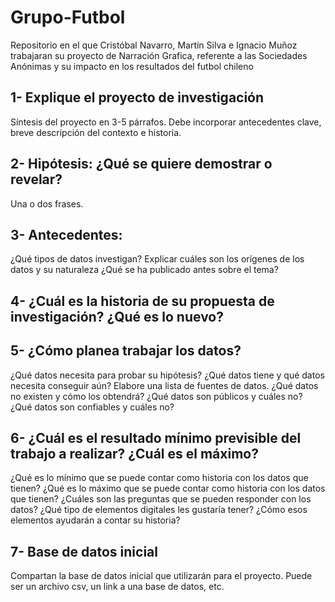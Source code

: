 # Grupo-Futbol
Repositorio en el que Cristóbal Navarro, Martín Silva e Ignacio Muñoz trabajaran su proyecto de Narración Grafica, referente a las Sociedades Anónimas y su impacto en los resultados del futbol chileno

## 1- Explique el proyecto de investigación

Síntesis del proyecto en 3-5 párrafos. Debe incorporar antecedentes clave, breve descripción del contexto e historia.

## 2- Hipótesis: ¿Qué se quiere demostrar o revelar?

Una o dos frases.

## 3- Antecedentes:

¿Qué tipos de datos investigan?
Explicar cuáles son los orígenes de los datos y su naturaleza
¿Qué se ha publicado antes sobre el tema?

## 4- ¿Cuál es la historia de su propuesta de investigación? ¿Qué es lo nuevo?

## 5- ¿Cómo planea trabajar los datos?

¿Qué datos necesita para probar su hipótesis?
¿Qué datos tiene y qué datos necesita conseguir aún? Elabore una lista de fuentes de datos.
¿Qué datos no existen y cómo los obtendrá?
¿Qué datos son públicos y cuáles no?
¿Qué datos son confiables y cuáles no?

## 6- ¿Cuál es el resultado mínimo previsible del trabajo a realizar? ¿Cuál es el máximo?

¿Qué es lo mínimo que se puede contar como historia con los datos que tienen?
¿Qué es lo máximo que se puede contar como historia con los datos que tienen?
¿Cuáles son las preguntas que se pueden responder con los datos?
¿Qué tipo de elementos digitales les gustaría tener?
¿Cómo esos elementos ayudarán a contar su historia?

## 7- Base de datos inicial

Compartan la base de datos inicial que utilizarán para el proyecto. Puede ser un archivo csv, un link a una base de datos, etc.